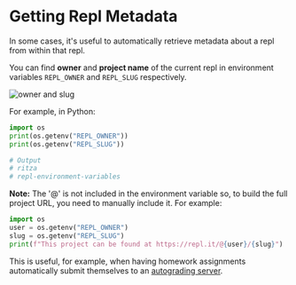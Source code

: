 # Getting Repl Metadata

In some cases, it's useful to automatically retrieve metadata about a repl from within that repl.

You can find **owner** and **project name** of the current repl in environment variables `REPL_OWNER` and `REPL_SLUG` respectively.

![owner and slug](/images/misc/ownerproject.png)

For example, in Python:

```python
import os
print(os.getenv("REPL_OWNER"))
print(os.getenv("REPL_SLUG"))

# Output
# ritza
# repl-environment-variables
```

**Note:** The '@' is not included in the environment variable so, to build the full project URL, you need to manually include it. For example:

```python
import os
user = os.getenv("REPL_OWNER")
slug = os.getenv("REPL_SLUG")
print(f"This project can be found at https://repl.it/@{user}/{slug}")
```

This is useful, for example, when having homework assignments automatically submit themselves to an [autograding server](/Teams/Testing).